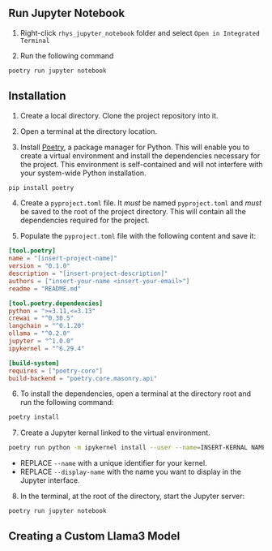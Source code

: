 ## Run Jupyter Notebook
1. Right-click `rhys_jupyter_notebook` folder and select `Open in Integrated Terminal`

2. Run the following command

```bash
poetry run jupyter notebook
```
## Installation

1. Create a local directory. Clone the project repository into it.

2. Open a terminal at the directory location.

3. Install [Poetry](https://python-poetry.org), a package manager for Python. This will enable you to create a virtual environment and install the dependencies necessary for the project. This environment is self-contained and will not interfere with your system-wide Python installation.

```bash
pip install poetry
```

4. Create a `pyproject.toml` file. It _must_ be named `pyproject.toml` and _must_ be saved to the root of the project directory. This will contain all the dependencies required for the project.

5. Populate the `pyproject.toml` file with the following content and save it:

```toml
[tool.poetry]
name = "[insert-project-name]"
version = "0.1.0"
description = "[insert-project-description]"
authors = ["insert-your-name <insert-your-email>"]
readme = "README.md"

[tool.poetry.dependencies]
python = ">=3.11,<=3.13"
crewai = "^0.30.5"
langchain = "^0.1.20"
ollama = "^0.2.0"
jupyter = "^1.0.0"
ipykernel = "^6.29.4"

[build-system]
requires = ["poetry-core"]
build-backend = "poetry.core.masonry.api"
```
6. To install the dependencies, open a terminal at the directory root and run the following command:

```bash
poetry install
```

7. Create a Jupyter kernal linked to the virtual environment.

```bash
poetry run python -m ipykernel install --user --name=INSERT-KERNAL NAME --display-name="INSERT-DISPLAY-NAME"
```

- REPLACE `--name` with a unique identifier for your kernel.
- REPLACE `--display-name` with the name you want to display in the Jupyter interface.

8. In the terminal, at the root of the directory, start the Jupyter server:

```bash
poetry run jupyter notebook
```

## Creating a Custom Llama3 Model
